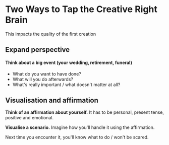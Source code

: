 # Two Ways to Tap the Creative Right Brain

This impacts the quality of the first creation

## Expand perspective

#### Think about a big event (your wedding, retirement, funeral)

- What do you want to have done?
- What will you do afterwards?
- What's really important / what doesn't matter at all?

## Visualisation and affirmation

**Think of an affirmation about yourself.**
It has to be personal, present tense, positive and emotional.

**Visualise a scenario.**
Imagine how you'll handle it using the affirmation.

Next time you encounter it, you'll know what to do / won't be scared.
